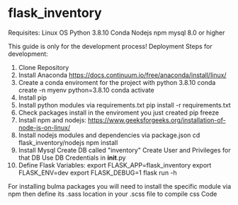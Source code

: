 # flask_inventory

Requisites:
Linux OS
Python 3.8.10
Conda
Nodejs
npm
mysql 8.0 or higher

This guide is only for the development process!
Deployment Steps for development:

1. Clone Repository
2. Install Anaconda https://docs.continuum.io/free/anaconda/install/linux/
3. Create a conda enviroment for the project with python 3.8.10
    conda create -n myenv python=3.8.10
    conda activate
4. Install pip
5. Install python modules via requirements.txt
    pip install -r requirements.txt
6. Check packages install in the enviroment you just created
    pip freeze
7. Install npm and nodejs: https://www.geeksforgeeks.org/installation-of-node-js-on-linux/
8. Install nodejs modules and dependencies via package.json
    cd flask_inventory/nodejs
    npm install
9. Install Mysql
    Create DB called "inventory"
    Create User and Privileges for that DB
    Use DB Credentials in __init__.py
10. Define Flask Variables:
    export FLASK_APP=flask_inventory
    export FLASK_ENV=dev
    export FLASK_DEBUG=1
    flask run -h <your ip-address>

For installing bulma packages you will need to install the specific module via npm then define its .sass location in your .scss file to compile css Code
